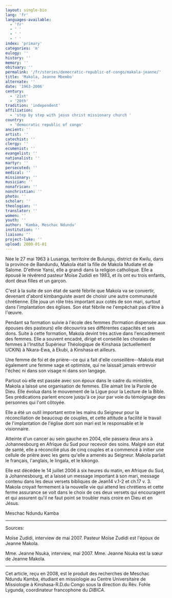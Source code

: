 ```yaml
---
layout: single-bio
lang: 'fr'
languages-available:
  - 'fr'
  - ' '
  - ' '
  - ' '
index: 'primary'
categories: 'm'
eulogy: ''
history: ''
memory: ''
obituary: ''
permalink: '/fr/stories/democratic-republic-of-congo/makola-jeanne/'
title: 'Makola, Jeanne Mbembo'
alternate: ''
date: '1963-2006'
century:
  - '21st'
  - '20th'
tradition: 'independent'
affiliation:
  - 'step by step with jesus christ missionary church '
country:
  - 'democratic republic of congo'
ancient: ''
artist: ''
catechist: ''
clergy: ''
ecumenist: ''
evangelist: ''
nationalist: ''
martyr: ''
persecuted: ''
medical: ''
missionary: ''
musician: ''
nonafrican: ''
nonchristian: ''
photo: ''
scholar: ''
theologian: ''
translator: ''
women: ''
youth: ''
author: 'Kamba, Meschac Ndundu'
institution: ''
liaison: ''
project-luke: ''
upload: 2000-01-01
---
```



Née le 27 mai 1963 à Lusanga, territoire de Bulungu, district de Kwilu, dans la province de Bandundu, Makola était la fille de Makola Mudiate et de Salome. D'ethnie Yansi, elle a grandi dans la religion catholique. Elle a épousé le révérend pasteur Moïse Zudidi en 1983, et ils ont eu trois enfants, dont deux filles et un garçon.

C'est à la suite de son état de santé fébrile que Makola va se convertir, devenant d'abord kimbanguiste avant de choisir une autre communauté chrétienne. Elle joua un rôle très important aux cotés de son mari, surtout dans l'implantation des églises. Son état fébrile ne l'empêchait pas d'être à l'œuvre.

Pendant sa formation suivie à l'école des femmes (formation dispensée aux épouses des pasteurs) elle découvrira ses différentes capacités et ses dons. Suite à cette formation, Makola devint très active dans l'encadrement des femmes. Elle a souvent encadré, dirigé et conseillé les chorales de femmes à l'Institut  Supérieur Théologique de Kinshasa (actuellement UCKIN) à Nkara-Ewa, à Ekubi, à Kinshasa et ailleurs.

Une femme de foi et de prière--ce qui a fait d'elle conseillère--Makola était également une femme sage et optimiste, qui ne laissait jamais entrevoir l'échec ni dans son visage ni dans son langage.

Partout où elle est passée avec son époux dans le cadre du ministère, Makola a laissé une organisation de femmes. Elle aimait lire la Parole de Dieu. Elle évolua dans le mouvement de la Ligue pour la Lecture de la Bible. Ses prédications parlent encore jusqu'à ce jour par voie du témoignage des personnes qui l'ont côtoyée.

Elle a été un outil important entre les mains du Seigneur pour la réconciliation de beaucoup de couples, et cette attitude a facilité le travail de l'implantation de l'église dont son mari est le responsable et le visionnaire.

Atteinte d'un cancer au sein gauche en 2004, elle passera deux ans à Johannesbourg en Afrique du Sud pour recevoir des soins. Malgré son état de santé, elle a réconcilié plus de cinq couples et a commencé à initier une cellule de prière avec les gens qu'elle a amenés au Seigneur. Makola parlait le français, l'anglais, le lingala, et le kikongo.

Elle est décédée le 14 juillet 2006 à six heures du matin, en Afrique du Sud, à Johannesbourg, et a laissé un message important à son mari, message contenu dans les deux versets bibliques de Jean14 v.1-2 et ch.17 v. 3. Makola croyait fermement à la nouvelle vie qui attend les chrétiens et cette ferme assurance se voit dans le choix de ces deux versets qui encouragent et qui assurent qu'il ne faut point se troubler mais croire en Dieu et en Jésus.

Meschac Ndundu Kamba

---

Sources:

Moïse Zudidi, interview de mai 2007. Pasteur Moïse Zudidi est l'époux de Jeanne Makola.

Mme. Jeanne Nsuka, interview, mai 2007. Mme. Jeanne Nsuka est la sœur de Jeanne Makola.

---

Cet article, reçu en 2008, est le produit des recherches de Meschac Ndundu Kamba, étudiant en missiologie au Centre Universitaire de Missiologie à  Kinshasa-R.D.du Congo sous la direction du Rév. Fohle Lygunda, coordinateur francophone du *DIBICA*.